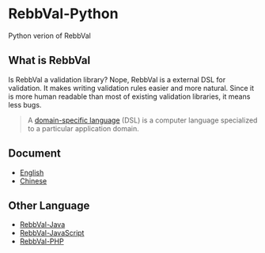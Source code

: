 # RebbVal-Python

Python verion of RebbVal

## What is RebbVal

Is RebbVal a validation library? Nope, RebbVal is a external DSL for validation. It makes writing validation rules easier and more natural. Since it is more human readable than most of existing validation libraries, it means less bugs.

> A [domain-specific language](https://en.wikipedia.org/wiki/Domain-specific_language) (DSL) is a computer language specialized to a particular application domain.

## Document

* [English](https://willking.gitbook.io/rebb-val/)
* [Chinese](https://willking.gitbook.io/rebb-val/v/zh-cn/)

## Other Language

* [RebbVal-Java](https://github.com/tmfc/RebbVal)
* [RebbVal-JavaScript](https://github.com/tmfc/RebbVal-JS)
* [RebbVal-PHP](https://github.com/tmfc/RebbVal-PHP)
